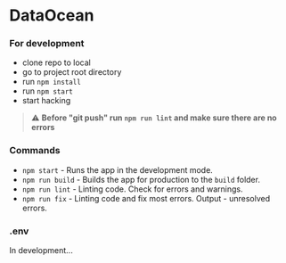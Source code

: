 # DataOcean

### For development
* clone repo to local
* go to project root directory
* run `npm install`
* run `npm start`
* start hacking

> :warning: **Before "git push" run `npm run lint` and make sure there are no errors**

### Commands
* `npm start` - Runs the app in the development mode.
* `npm run build` - Builds the app for production to the `build` folder.
* `npm run lint` - Linting code. Check for errors and warnings.
* `npm run fix` - Linting code and fix most errors. Output - unresolved errors.

### .env
In development...
